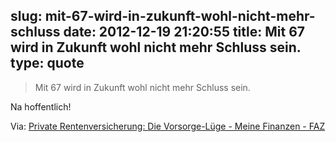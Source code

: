 slug: mit-67-wird-in-zukunft-wohl-nicht-mehr-schluss
date: 2012-12-19 21:20:55
title: Mit 67 wird in Zukunft wohl nicht mehr Schluss sein.
type: quote
---

> Mit 67 wird in Zukunft wohl nicht mehr Schluss sein.

Na hoffentlich!

 Via: [Private Rentenversicherung: Die Vorsorge-Lüge - Meine Finanzen - FAZ](http://www.faz.net/aktuell/finanzen/meine-finanzen/private-rentenversicherung-die-vorsorge-luege-11994658.html)
